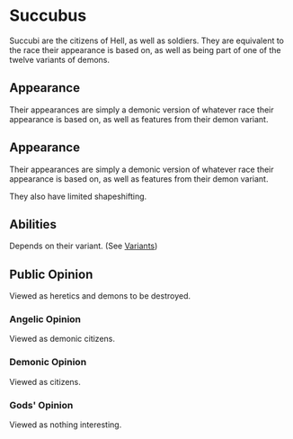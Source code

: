 # Succubus

Succubi are the citizens of Hell, as well as soldiers. They are equivalent to the race their appearance is based on, as well as being part of one of the twelve variants of demons.

## Appearance

Their appearances are simply a demonic version of whatever race their appearance is based on, as well as features from their demon variant.

## Appearance

Their appearances are simply a demonic version of whatever race their appearance is based on, as well as features from their demon variant.

They also have limited shapeshifting.

## Abilities

Depends on their variant. (See [Variants](Variants.md))

## Public Opinion

Viewed as heretics and demons to be destroyed.

### Angelic Opinion

Viewed as demonic citizens.

### Demonic Opinion

Viewed as citizens.

### Gods' Opinion

Viewed as nothing interesting.
